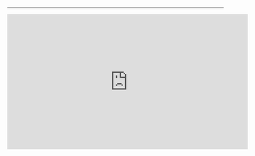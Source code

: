 ﻿

---
<iframe width="560" height="315" src="https://www.youtube.com/embed/ZzkFcwA9WKY?list=PL1DEQjXG2xnLss44EgCJq1bAM-Blgf2jd" frameborder="0" allowfullscreen></iframe>